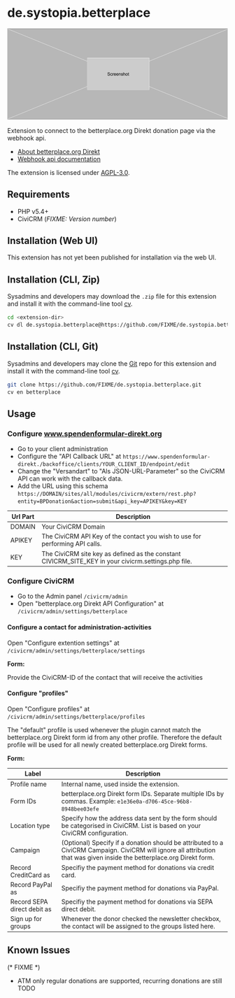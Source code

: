 # de.systopia.betterplace

![Screenshot](/images/screenshot.png)

Extension to connect to the betterplace.org Direkt donation page via the webhook api.

* [About betterplace.org Direkt](https://www.spendenformular-direkt.org/)
* [Webhook api documentation](https://betterplace.github.io/xform/webhooks)

The extension is licensed under [AGPL-3.0](LICENSE.txt).

## Requirements

* PHP v5.4+
* CiviCRM (*FIXME: Version number*)

## Installation (Web UI)

This extension has not yet been published for installation via the web UI.

## Installation (CLI, Zip)

Sysadmins and developers may download the `.zip` file for this extension and
install it with the command-line tool [cv](https://github.com/civicrm/cv).

```bash
cd <extension-dir>
cv dl de.systopia.betterplace@https://github.com/FIXME/de.systopia.betterplace/archive/master.zip
```

## Installation (CLI, Git)

Sysadmins and developers may clone the [Git](https://en.wikipedia.org/wiki/Git) repo for this extension and
install it with the command-line tool [cv](https://github.com/civicrm/cv).

```bash
git clone https://github.com/FIXME/de.systopia.betterplace.git
cv en betterplace
```

## Usage

### Configure www.spendenformular-direkt.org

- Go to your client administration
- Configure the "API Callback URL"
  at `https://www.spendenformular-direkt./backoffice/clients/YOUR_CLIENT_ID/endpoint/edit`
- Change the "Versandart" to "Als JSON-URL-Parameter" so the CiviCRM API can
work with the callback data.
- Add the URL using this schema
`https://DOMAIN/sites/all/modules/civicrm/extern/rest.php?entity=BPDonation&action=submit&api_key=APIKEY&key=KEY`

| Url Part| Description |
|-------|-------------|
| DOMAIN | Your CiviCRM Domain |
| APIKEY | The CiviCRM API Key of the contact you wish to use for performing API calls. |
| KEY | The CiviCRM site key as defined as the constant CIVICRM_SITE_KEY in your civicrm.settings.php file. |


### Configure CiviCRM

- Go to the Admin panel `/civicrm/admin`
- Open "betterplace.org Direkt API Configuration"
  at `/civicrm/admin/settings/betterplace`

#### Configure a contact for administration-activities

Open "Configure extention settings"
at `/civicrm/admin/settings/betterplace/settings`

**Form:**

Provide the CiviCRM-ID of the contact that will receive the activities

#### Configure "profiles"

Open "Configure profiles" at `/civicrm/admin/settings/betterplace/profiles`

The "default" profile is used whenever the plugin cannot match the
betterplace.org Direkt form id from any other profile.
Therefore the default profile will be used for all newly created
betterplace.org Direkt forms.

**Form:**

| Label | Description |
|-------|-------------|
| Profile name | Internal name, used inside the extension. |
| Form IDs | betterplace.org Direkt form IDs. Separate multiple IDs by commas. Example: `e1e36e0a-d706-45ce-96b8-8948bee03efe` |
| Location type | Specify how the address data sent by the form should be categorised in CiviCRM. List is based on your CiviCRM configuration. |
| Campaign | (Optional) Specify if a donation should be attributed to a CiviCRM Campaign. CiviCRM will ignore all attribution that was given inside the betterplace.org Direkt form. |
| Record CreditCard as | Specifiy the payment method for donations via credit card. |
| Record PayPal as | Specifiy the payment method for donations via PayPal. |
| Record SEPA direct debit as | Specifiy the payment method for donations via SEPA direct debit. |
| Sign up for groups | Whenever the donor checked the newsletter checkbox, the contact will be assigned to the groups listed here. |

## Known Issues

(* FIXME *)
* ATM only regular donations are supported, recurring donations are still TODO
